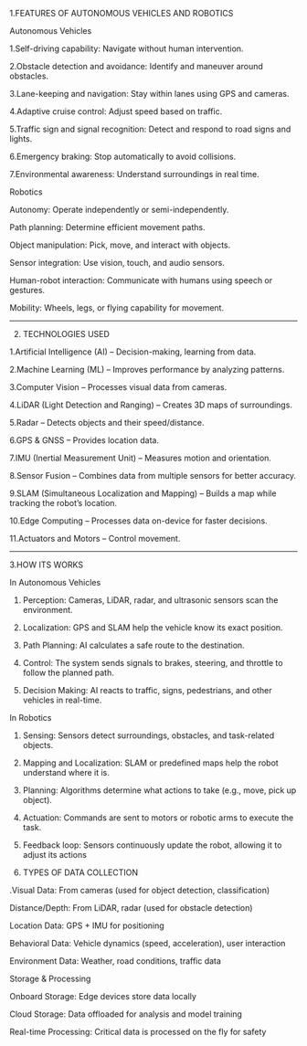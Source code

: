 
1.FEATURES OF AUTONOMOUS VEHICLES AND ROBOTICS

Autonomous Vehicles

1.Self-driving capability: Navigate without human intervention.

2.Obstacle detection and avoidance: Identify and maneuver around obstacles.

3.Lane-keeping and navigation: Stay within lanes using GPS and cameras.

4.Adaptive cruise control: Adjust speed based on traffic.

5.Traffic sign and signal recognition: Detect and respond to road signs and lights.

6.Emergency braking: Stop automatically to avoid collisions.

7.Environmental awareness: Understand surroundings in real time.


Robotics

Autonomy: Operate independently or semi-independently.

Path planning: Determine efficient movement paths.

Object manipulation: Pick, move, and interact with objects.

Sensor integration: Use vision, touch, and audio sensors.

Human-robot interaction: Communicate with humans using speech or gestures.

Mobility: Wheels, legs, or flying capability for movement.



---

2. TECHNOLOGIES USED

1.Artificial Intelligence (AI) – Decision-making, learning from data.

2.Machine Learning (ML) – Improves performance by analyzing patterns.

3.Computer Vision – Processes visual data from cameras.

4.LiDAR (Light Detection and Ranging) – Creates 3D maps of surroundings.

5.Radar – Detects objects and their speed/distance.

6.GPS & GNSS – Provides location data.

7.IMU (Inertial Measurement Unit) – Measures motion and orientation.

8.Sensor Fusion – Combines data from multiple sensors for better accuracy.

9.SLAM (Simultaneous Localization and Mapping) – Builds a map while tracking the robot’s location.

10.Edge Computing – Processes data on-device for faster decisions.

11.Actuators and Motors – Control movement.



---

3.HOW ITS WORKS

In Autonomous Vehicles

1. Perception: Cameras, LiDAR, radar, and ultrasonic sensors scan the environment.


2. Localization: GPS and SLAM help the vehicle know its exact position.


3. Path Planning: AI calculates a safe route to the destination.


4. Control: The system sends signals to brakes, steering, and throttle to follow the planned path.


5. Decision Making: AI reacts to traffic, signs, pedestrians, and other vehicles in real-time.



In Robotics

1. Sensing: Sensors detect surroundings, obstacles, and task-related objects.


2. Mapping and Localization: SLAM or predefined maps help the robot understand where it is.


3. Planning: Algorithms determine what actions to take (e.g., move, pick up object).


4. Actuation: Commands are sent to motors or robotic arms to execute the task.


5. Feedback loop: Sensors continuously update the robot, allowing it to adjust its actions

4. TYPES OF DATA COLLECTION

.Visual Data: From cameras (used for object detection, classification)

Distance/Depth: From LiDAR, radar (used for obstacle detection)

Location Data: GPS + IMU for positioning

Behavioral Data: Vehicle dynamics (speed, acceleration), user interaction

Environment Data: Weather, road conditions, traffic data

Storage & Processing

Onboard Storage: Edge devices store data locally

Cloud Storage: Data offloaded for analysis and model training

Real-time Processing: Critical data is processed on the fly for safety
